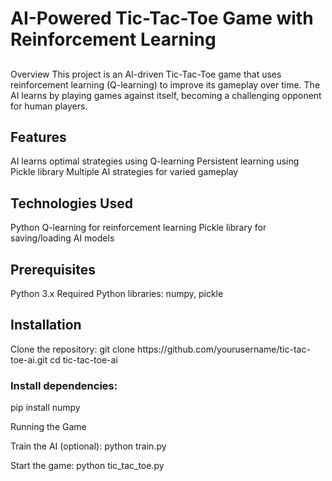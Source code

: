 <h1> AI-Powered Tic-Tac-Toe Game with Reinforcement Learning
</h1>
<h2></h2>Overview </h2>
This project is an AI-driven Tic-Tac-Toe game that uses reinforcement learning (Q-learning) to improve its gameplay over time. The AI learns by playing games against itself, becoming a challenging opponent for human players.

<h2>Features</h2>
AI learns optimal strategies using Q-learning
Persistent learning using Pickle library
Multiple AI strategies for varied gameplay
<h2>Technologies Used</h2>
Python
Q-learning for reinforcement learning
Pickle library for saving/loading AI models
<h2>
Prerequisites
</h2>
  Python 3.x
Required Python libraries: numpy, pickle
 <h2>Installation </h2>
Clone the repository:
git clone https://github.com/yourusername/tic-tac-toe-ai.git
cd tic-tac-toe-ai
<h3>Install dependencies: </h3>
pip install numpy

Running the Game

Train the AI (optional):
python train.py

Start the game:
python tic_tac_toe.py
